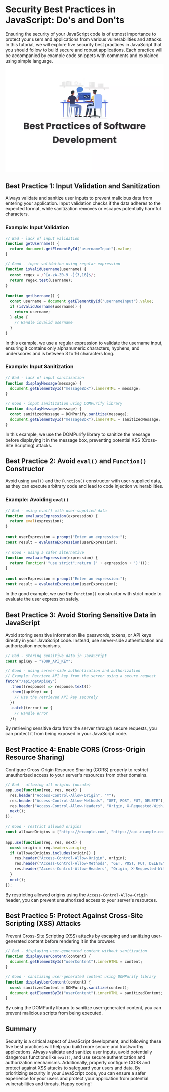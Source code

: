 # Security Best Practices in JavaScript: Do's and Don'ts

Ensuring the security of your JavaScript code is of utmost importance to protect your users and applications from various vulnerabilities and attacks. In this tutorial, we will explore five security best practices in JavaScript that you should follow to build secure and robust applications. Each practice will be accompanied by example code snippets with comments and explained using simple language.
![Data Types](../Assets/Software-Development-Five-Best-Practices.webp)

## Best Practice 1: Input Validation and Sanitization

Always validate and sanitize user inputs to prevent malicious data from entering your application. Input validation checks if the data adheres to the expected format, while sanitization removes or escapes potentially harmful characters.

### Example: Input Validation

```javascript
// Bad - lack of input validation
function getUsername() {
  return document.getElementById("usernameInput").value;
}
```

```javascript
// Good - input validation using regular expression
function isValidUsername(username) {
  const regex = /^[a-zA-Z0-9_-]{3,16}$/;
  return regex.test(username);
}

function getUsername() {
  const username = document.getElementById("usernameInput").value;
  if (isValidUsername(username)) {
    return username;
  } else {
    // Handle invalid username
  }
}
```

In this example, we use a regular expression to validate the username input, ensuring it contains only alphanumeric characters, hyphens, and underscores and is between 3 to 16 characters long.

### Example: Input Sanitization

```javascript
// Bad - lack of input sanitization
function displayMessage(message) {
  document.getElementById("messageBox").innerHTML = message;
}
```

```javascript
// Good - input sanitization using DOMPurify library
function displayMessage(message) {
  const sanitizedMessage = DOMPurify.sanitize(message);
  document.getElementById("messageBox").innerHTML = sanitizedMessage;
}
```

In this example, we use the DOMPurify library to sanitize the message before displaying it in the message box, preventing potential XSS (Cross-Site Scripting) attacks.

## Best Practice 2: Avoid `eval()` and `Function()` Constructor

Avoid using `eval()` and the `Function()` constructor with user-supplied data, as they can execute arbitrary code and lead to code injection vulnerabilities.

### Example: Avoiding `eval()`

```javascript
// Bad - using eval() with user-supplied data
function evaluateExpression(expression) {
  return eval(expression);
}

const userExpression = prompt("Enter an expression:");
const result = evaluateExpression(userExpression);
```

```javascript
// Good - using a safer alternative
function evaluateExpression(expression) {
  return Function('"use strict";return (' + expression + ')')();
}

const userExpression = prompt("Enter an expression:");
const result = evaluateExpression(userExpression);
```

In the good example, we use the `Function()` constructor with strict mode to evaluate the user expression safely.

## Best Practice 3: Avoid Storing Sensitive Data in JavaScript

Avoid storing sensitive information like passwords, tokens, or API keys directly in your JavaScript code. Instead, use server-side authentication and authorization mechanisms.

```javascript
// Bad - storing sensitive data in JavaScript
const apiKey = "YOUR_API_KEY";
```

```javascript
// Good - using server-side authentication and authorization
// Example: Retrieve API key from the server using a secure request
fetch("/api/getApiKey")
  .then((response) => response.text())
  .then((apiKey) => {
    // Use the retrieved API key securely
  })
  .catch((error) => {
    // Handle error
  });
```

By retrieving sensitive data from the server through secure requests, you can protect it from being exposed in your JavaScript code.

## Best Practice 4: Enable CORS (Cross-Origin Resource Sharing)

Configure Cross-Origin Resource Sharing (CORS) properly to restrict unauthorized access to your server's resources from other domains.

```javascript
// Bad - allowing all origins (unsafe)
app.use(function(req, res, next) {
  res.header("Access-Control-Allow-Origin", "*");
  res.header("Access-Control-Allow-Methods", "GET, POST, PUT, DELETE");
  res.header("Access-Control-Allow-Headers", "Origin, X-Requested-With, Content-Type, Accept");
  next();
});
```

```javascript
// Good - restrict allowed origins
const allowedOrigins = ["https://example.com", "https://api.example.com"];

app.use(function(req, res, next) {
  const origin = req.headers.origin;
  if (allowedOrigins.includes(origin)) {
    res.header("Access-Control-Allow-Origin", origin);
    res.header("Access-Control-Allow-Methods", "GET, POST, PUT, DELETE");
    res.header("Access-Control-Allow-Headers", "Origin, X-Requested-With, Content-Type, Accept");
  }
  next();
});
```

By restricting allowed origins using the `Access-Control-Allow-Origin` header, you can prevent unauthorized access to your server's resources.

## Best Practice 5: Protect Against Cross-Site Scripting (XSS) Attacks

Prevent Cross-Site Scripting (XSS) attacks by escaping and sanitizing user-generated content before rendering it in the browser.

```javascript
// Bad - displaying user-generated content without sanitization
function displayUserContent(content) {
  document.getElementById("userContent").innerHTML = content;
}
```

```javascript
// Good - sanitizing user-generated content using DOMPurify library
function displayUserContent(content) {
  const sanitizedContent = DOMPurify.sanitize(content);
  document.getElementById("userContent").innerHTML = sanitizedContent;
}
```

By using the DOMPurify library to sanitize user-generated content, you can prevent malicious scripts from being executed.

## Summary

Security is a critical aspect of JavaScript development, and following these five best practices will help you build more secure and trustworthy applications. Always validate and sanitize user inputs, avoid potentially dangerous functions like `eval()`, and use secure authentication and authorization mechanisms. Additionally, properly configure CORS and protect against XSS attacks to safeguard your users and data. By prioritizing security in your JavaScript code, you can ensure a safer experience for your users and protect your application from potential vulnerabilities and threats. Happy coding!